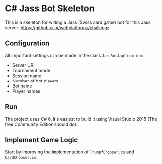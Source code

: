 ﻿# C# Jass Bot Skeleton

This is a skeleton for writing a Jass (Swiss card game) bot for this Jass server: https://github.com/webplatformz/challenge

## Configuration

All important settings can be made in the class `JassBotApplication`:

* Server URI
* Tournament mode
* Session name
* Number of bot players
* Bot name
* Player names

## Run

The project uses C# 6. It's easiest to build it using Visual Studio 2015 (The free Community Edition should do).

## Implement Game Logic

Start by improving the implementation of `TrumpfChooser.cs` and `CardChooser.cs`.
